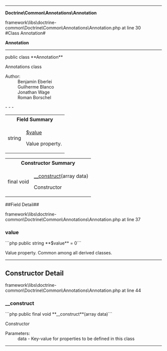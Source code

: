 - - -

**Doctrine\Common\Annotations\Annotation**
<div class="location">framework\libs\doctrine-common\Doctrine\Common\Annotations\Annotation.php at line 30</div>
#Class Annotation#

**Annotation**


- - -

<p class="signature">public  class **Annotation**</p>

<div class="comment" id="overview_description"><p>Annotations class</p></div>

<dl>
<dt>Author:</dt>
<dd>Benjamin Eberlei <kontakt@beberlei.de></dd>
<dd>Guilherme Blanco <guilhermeblanco@hotmail.com></dd>
<dd>Jonathan Wage <jonwage@gmail.com></dd>
<dd>Roman Borschel <roman@code-factory.org></dd>
</dl>
- - -

<table id="summary_field">
<tr><th colspan="2">Field Summary</th></tr>
<tr>
<td class="type"> string</td>
<td class="description"><p class="name"><a href="#value">$value</a></p><p class="description">Value property. </p></td>
</tr>
</table>

<table id="summary_constructor">
<tr><th colspan="2">Constructor Summary</th></tr>
<tr>
<td class="type">final  void</td>
<td class="description"><p class="name"><a href="#__construct">__construct</a>(array data)</p><p class="description">Constructor</p></td>
</tr>
</table>

##Field Detail##
<div class="location">framework\libs\doctrine-common\Doctrine\Common\Annotations\Annotation.php at line 37</div>
<h3 id="value">value</h3>
```php
public  string **$value** = 0```
<div class="details">
<p>Value property. Common among all derived classes.</p></div>

- - -

<h2 id="detail_method">Constructor Detail</h2>
<div class="location">framework\libs\doctrine-common\Doctrine\Common\Annotations\Annotation.php at line 44</div>
<h3 id="__construct()">__construct</h3>
```php
public final  void **__construct**(array data)```
<div class="details">
<p>Constructor</p><dl>
<dt>Parameters:</dt>
<dd>data - Key-value for properties to be defined in this class</dd>
</dl>
</div>

- - -

